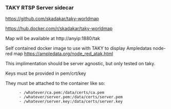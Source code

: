 ### TAKY RTSP Server sidecar

https://github.com/skadakar/taky-worldmap

https://hub.docker.com/r/skadakar/taky-worldmap

Map will be available at http://anyip:1880/tak


Self contained docker image to use with TAKY to display Ampledatas node-red map
https://ampledata.org/node_red_atak.html


This implimentation should be server agnostic, but only tested on taky.


Keys must be provided in pem/crt/key

They must be attached to the container like so: 
```
      - /whatever/ca.pem:/data/certs/ca.pem
      - /whatever/server.pem:/data/certs/server.pem
      - /whatever/server.key:/data/certs/server.key
```

